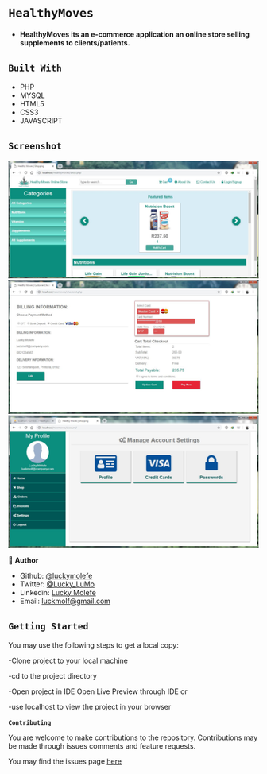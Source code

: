 # `HealthyMoves`

- __HealthyMoves its an e-commerce application an online store selling supplements to clients/patients.__

## `Built With`

- PHP
- MYSQL
- HTML5
- CSS3
- JAVASCRIPT


## `Screenshot`
![](healthymove_slides.JPG)
![](cart_checkout_payment.JPG)
![](customer_panel_settings.JPG)


<!-- 
## `Live Demo`
 Click [here](https://) for Live Demo
-->
 
 👤 **Author**

- Github: [@luckymolefe](https://github.com/luckymolefe)
- Twitter: [@Lucky_LuMo](https://twitter.com/Lucky_LuMo)
- Linkedin: [Lucky Molefe](https://www.linkedin.com/in/luck-molefe-02767092/)
- Email: luckmolf@gmail.com

## `Getting Started`

You may use the following steps to get a local copy:

-Clone project to your local machine 

-cd to the project directory 

-Open project in IDE Open Live Preview through IDE or

-use localhost to view the project in your browser

**`Contributing`**

You are welcome to make contributions to the repository. Contributions may be made through issues comments and feature requests.

You may find the issues page [here](https://github.com/luckymolefe/HealthyMoves/issues)
